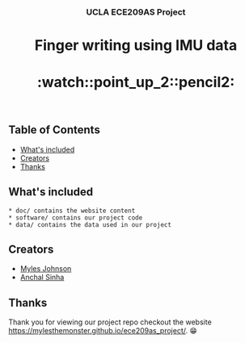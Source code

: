 <p align="center">
  <h3 align="center">UCLA ECE209AS Project</h3>
  <p align="center">
    <h1 align="center">Finger writing using IMU data</h1>
    <h1 align="center">:watch::point_up_2::pencil2:</h1>
    <br>
  </p>
</p>

## Table of Contents
- [What's included](#whats-included)
- [Creators](#creators)
- [Thanks](#thanks)

## What's included

```text
* doc/ contains the website content
* software/ contains our project code
* data/ contains the data used in our project
```
## Creators

- [Myles Johnson](https://github.com/Mylesthemonster)
- [Anchal Sinha](https://github.com/anchalsinha)

## Thanks

Thank you for viewing our project repo checkout the website <https://mylesthemonster.github.io/ece209as_project/>. :grin:
